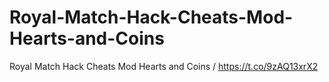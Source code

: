 # Royal-Match-Hack-Cheats-Mod-Hearts-and-Coins
Royal Match Hack Cheats Mod Hearts and Coins / https://t.co/9zAQ13xrX2
